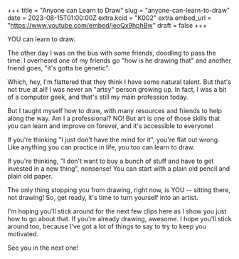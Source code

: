 +++
title = "Anyone can Learn to Draw"
slug = "anyone-can-learn-to-draw"
date = 2023-08-15T01:00:00Z
extra.kcid = "K002"
extra.embed_url = "https://www.youtube.com/embed/jeoQx9hphBw"
draft = false
+++

YOU can learn to draw.

The other day I was on the bus with some friends, doodling to pass the time. I overheard one of my friends go "how is he drawing that" and another friend goes, "it's gotta be genetic".

Which, hey, I'm flattered that they think I have some natural talent. But that's not true at all! I was never an "artsy" person growing up. In fact, I was a bit of a computer geek, and that's still my main profession today.

But I taught myself how to draw, with many resources and friends to help along the way. Am I a professional? NO! But art is one of those skills that you can learn and improve on forever, and it's accessible to everyone!

If you're thinking "I just don't have the mind for it", you're flat out wrong. Like anything you can practice in life, you too can learn to draw.

If you're thinking, "I don't want to buy a bunch of stuff and have to get invested in a new thing", nonsense! You can start with a plain old pencil and plain old paper.

The only thing stopping you from drawing, right now, is YOU -- sitting there, not drawing! So, get ready, it's time to turn yourself into an artist.

I'm hoping you'll stick around for the next few clips here as I show you just how to go about that. If you're already drawing, awesome. I hope you'll stick around too, because I've got a lot of things to say to try to keep you motivated.

See you in the next one!
